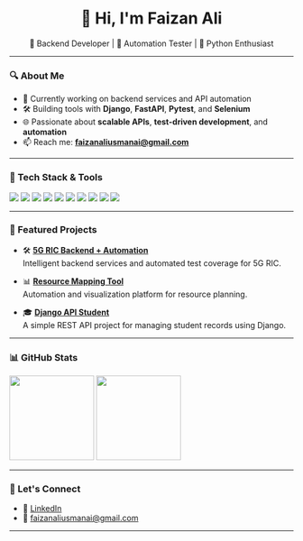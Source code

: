 <h1 align="center">👋 Hi, I'm Faizan Ali</h1>

<p align="center">
  🔧 Backend Developer | 🧪 Automation Tester | 🐍 Python Enthusiast  
</p>

---

### 🔍 About Me

- 🔭 Currently working on backend services and API automation
- 🛠 Building tools with **Django**, **FastAPI**, **Pytest**, and **Selenium**
- 🌐 Passionate about **scalable APIs**, **test-driven development**, and **automation**
- 📫 Reach me: **faizanaliusmanai@gmail.com**

---

### 🧰 Tech Stack & Tools

<p align="left">
  <img src="https://img.shields.io/badge/Python-3776AB?style=for-the-badge&logo=python&logoColor=white"/>
  <img src="https://img.shields.io/badge/Django-092E20?style=for-the-badge&logo=django&logoColor=white"/>
  <img src="https://img.shields.io/badge/FastAPI-009688?style=for-the-badge&logo=fastapi&logoColor=white"/>
  <img src="https://img.shields.io/badge/Selenium-43B02A?style=for-the-badge&logo=selenium&logoColor=white"/>
  <img src="https://img.shields.io/badge/Pytest-0A9EDC?style=for-the-badge&logo=pytest&logoColor=white"/>
  <img src="https://img.shields.io/badge/Redis-DC382D?style=for-the-badge&logo=redis&logoColor=white"/>
  <img src="https://img.shields.io/badge/MongoDB-47A248?style=for-the-badge&logo=mongodb&logoColor=white"/>
  <img src="https://img.shields.io/badge/Docker-2496ED?style=for-the-badge&logo=docker&logoColor=white"/>
  <img src="https://img.shields.io/badge/Git-F05032?style=for-the-badge&logo=git&logoColor=white"/>
  <img src="https://img.shields.io/badge/Jira-0052CC?style=for-the-badge&logo=jira&logoColor=white"/>
</p>

---

### 📌 Featured Projects

- 🛠 **[5G RIC Backend + Automation](https://github.com/iAmFaizan-Tech/5G-RIC)**  
  Intelligent backend services and automated test coverage for 5G RIC.

- 📊 **[Resource Mapping Tool](https://github.com/iAmFaizan-Tech/Resource-Mapping-Tool)**  
  Automation and visualization platform for resource planning.

- 🎓 **[Django API Student](https://github.com/iAmFaizan-Tech/django-api-student)**  
  A simple REST API project for managing student records using Django.

---

### 📊 GitHub Stats

<p align="left">
  <img src="https://github-readme-stats.vercel.app/api?username=iAmFaizan-Tech&show_icons=true&theme=default" height="150"/>
  <img src="https://github-readme-stats.vercel.app/api/top-langs/?username=iAmFaizan-Tech&layout=compact" height="150"/>
</p>

---

### 🔗 Let's Connect

- 💼 [LinkedIn](https://www.linkedin.com/in/faizan-ali-a99a75201) 
- 📨 faizanaliusmanai@gmail.com

---
